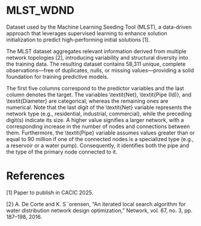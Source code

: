 # MLST_WDND
Dataset used by the Machine Learning Seeding Tool (MLST), a data-driven approach that leverages supervised learning to enhance solution initialization to predict high-performing initial solutions [1]. 

The MLST dataset aggregates relevant information derived from multiple network topologies [2], introducing variability and structural diversity into the training data. The resulting dataset contains 58,311 unique, complete observations—free of duplicates, nulls, or missing values—providing a solid foundation for training predictive models.

The first five columns correspond to the predictor variables and the last column denotes the target. The variables \textit{Net}, \textit{Pipe (Id)}, and \textit{Diameter} are categorical, whereas the remaining ones are numerical. Note that the last digit of the \textit{Net} variable represents the network type (e.g., residential, industrial, commercial), while the preceding digit(s) indicate its size. A higher value signifies a larger network, with a corresponding increase in the number of nodes and connections between them. Furthermore, the \textit{Pipe} variable assumes values greater than or equal to 90 million if one of the connected nodes is a specialized type (e.g., a reservoir or a water pump). Consequently, it identifies both the pipe and the type of the primary node connected to it.





# References
[1] Paper to publish in CACIC 2025.

[2} A. De Corte and K. S¨orensen, “An iterated local search algorithm for water distribution network design optimization,” Network, vol. 67, no. 3, pp. 187–198, 2016.
